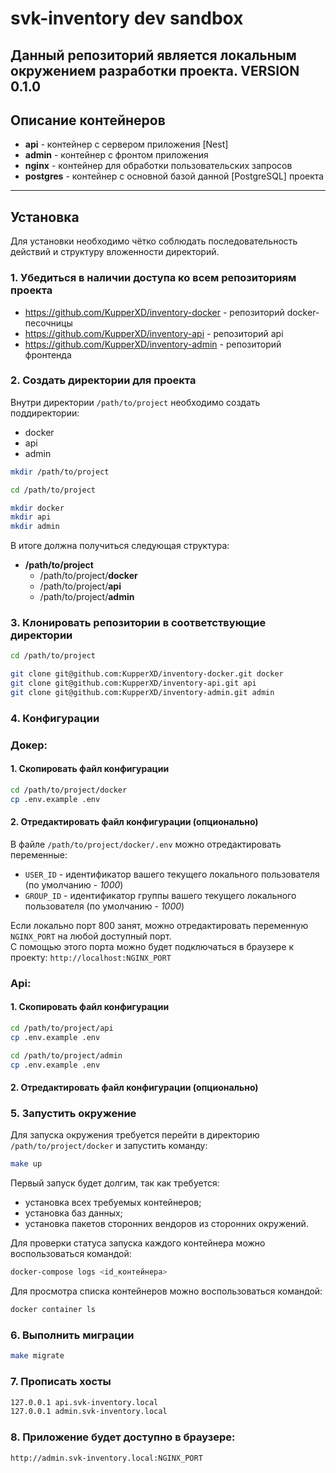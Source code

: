 # svk-inventory dev sandbox
Данный репозиторий является локальным окружением разработки проекта.
VERSION 0.1.0
---

## Описание контейнеров
- **api** - контейнер с сервером приложения [Nest]
- **admin** - контейнер с фронтом приложения
- **nginx** - контейнер для обработки пользовательских запросов
- **postgres** - контейнер с основной базой данной [PostgreSQL] проекта

---

## Установка
Для установки необходимо чётко соблюдать последовательность действий и структуру вложенности директорий.

### 1. Убедиться в наличии доступа ко всем репозиториям проекта
- https://github.com/KupperXD/inventory-docker - репозиторий docker-песочницы
- https://github.com/KupperXD/inventory-api - репозиторий api
- https://github.com/KupperXD/inventory-admin - репозиторий фронтенда

### 2. Создать директории для проекта
Внутри директории `/path/to/project` необходимо создать поддиректории:
- docker
- api
- admin

```bash
mkdir /path/to/project

cd /path/to/project

mkdir docker
mkdir api
mkdir admin
```

В итоге должна получиться следующая структура:
- **/path/to/project**
    - /path/to/project/**docker**
    - /path/to/project/**api**
    - /path/to/project/**admin**

### 3. Клонировать репозитории в соответствующие директории
```bash
cd /path/to/project

git clone git@github.com:KupperXD/inventory-docker.git docker
git clone git@github.com:KupperXD/inventory-api.git api
git clone git@github.com:KupperXD/inventory-admin.git admin
```

### 4. Конфигурации

### Докер:
#### 1. Скопировать файл конфигурации

```bash
cd /path/to/project/docker
cp .env.example .env
```

#### 2. Отредактировать файл конфигурации (опционально)
В файле `/path/to/project/docker/.env` можно отредактировать переменные:
- `USER_ID` - идентификатор вашего текущего локального пользователя (по умолчанию - *1000*)
- `GROUP_ID` - идентификатор группы вашего текущего локального пользователя (по умолчанию - *1000*)

Если локально порт 800 занят, можно отредактировать переменную `NGINX_PORT` на любой доступный порт.  
С помощью этого порта можно будет подключаться в браузере к проекту:
`http://localhost:NGINX_PORT`

### Api:
#### 1. Скопировать файл конфигурации
```bash
cd /path/to/project/api
cp .env.example .env

cd /path/to/project/admin
cp .env.example .env
```

#### 2. Отредактировать файл конфигурации (опционально)

### 5. Запустить окружение
Для запуска окружения требуется перейти в директорию `/path/to/project/docker` и запустить команду:
```bash
make up
```

Первый запуск будет долгим, так как требуется:
- установка всех требуемых контейнеров;
- установка баз данных;
- установка пакетов сторонних вендоров из сторонних окружений.

Для проверки статуса запуска каждого контейнера можно воспользоваться командой:
```bash
docker-compose logs <id_контейнера>
```

Для просмотра списка контейнеров можно воспользоваться командой:
```bash
docker container ls
```

### 6. Выполнить миграции

```bash
make migrate
```

### 7. Прописать хосты
```bash
127.0.0.1 api.svk-inventory.local
127.0.0.1 admin.svk-inventory.local
```

### 8. Приложение будет доступно в браузере:
`http://admin.svk-inventory.local:NGINX_PORT`
